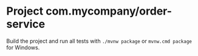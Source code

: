 # Project com.mycompany/order-service

Build the project and run all tests with `./mvnw package` or `mvnw.cmd package` for Windows.
